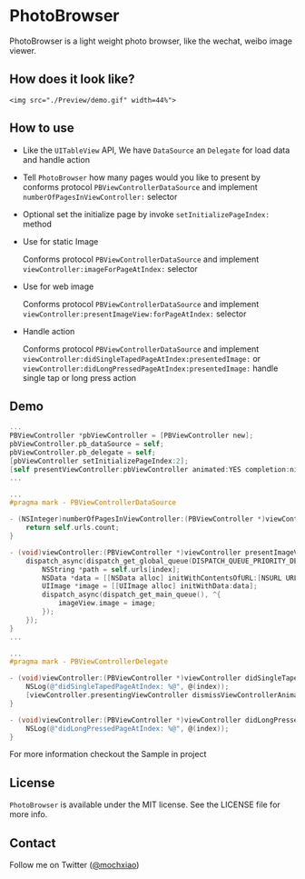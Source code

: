 # PhotoBrowser

PhotoBrowser is a light weight photo browser, like the wechat, weibo image viewer.



## How does it look like?

<p align="left">

	<img src="./Preview/demo.gif" width=44%">

</p>



## How to use

- Like the `UITableView` API, We have `DataSource` an `Delegate` for load data and handle action


- Tell `PhotoBrowser` how many pages would you like to present by conforms protocol `PBViewControllerDataSource` and implement `numberOfPagesInViewController:` selector


- Optional set the initialize page by invoke `setInitializePageIndex:` method


- Use for static Image
  
  	Conforms protocol `PBViewControllerDataSource` and implement `viewController:imageForPageAtIndex:` selector
  
- Use for web image

	 Conforms protocol `PBViewControllerDataSource` and implement `viewController:presentImageView:forPageAtIndex:` selector

- Handle action

	 Conforms protocol `PBViewControllerDataSource` and implement `viewController:didSingleTapedPageAtIndex:presentedImage:` or `viewController:didLongPressedPageAtIndex:presentedImage:` handle single tap or long press action



## Demo



``` objective-c
...
PBViewController *pbViewController = [PBViewController new];
pbViewController.pb_dataSource = self;
pbViewController.pb_delegate = self;
[pbViewController setInitializePageIndex:2];
[self presentViewController:pbViewController animated:YES completion:nil];
...

...
#pragma mark - PBViewControllerDataSource

- (NSInteger)numberOfPagesInViewController:(PBViewController *)viewController {
    return self.urls.count;
}

- (void)viewController:(PBViewController *)viewController presentImageView:(UIImageView *)imageView forPageAtIndex:(NSInteger)index {
    dispatch_async(dispatch_get_global_queue(DISPATCH_QUEUE_PRIORITY_DEFAULT, 0), ^{
        NSString *path = self.urls[index];
        NSData *data = [[NSData alloc] initWithContentsOfURL:[NSURL URLWithString:path] options:0 error:nil];
        UIImage *image = [[UIImage alloc] initWithData:data];
        dispatch_async(dispatch_get_main_queue(), ^{
            imageView.image = image;
        });
    });
}
...

...
#pragma mark - PBViewControllerDelegate

- (void)viewController:(PBViewController *)viewController didSingleTapedPageAtIndex:(NSInteger)index presentedImage:(UIImage *)presentedImage {
    NSLog(@"didSingleTapedPageAtIndex: %@", @(index));
    [viewController.presentingViewController dismissViewControllerAnimated:YES completion:nil];
}

- (void)viewController:(PBViewController *)viewController didLongPressedPageAtIndex:(NSInteger)index presentedImage:(UIImage *)presentedImage {
    NSLog(@"didLongPressedPageAtIndex: %@", @(index));
}
```

For more information checkout the Sample in project



## License

`PhotoBrowser` is available under the MIT license. See the LICENSE file for more info.



## Contact

Follow me on Twitter ([@mochxiao](https://twitter.com/mochxiao))
